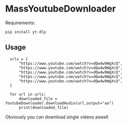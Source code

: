 # MassYoutubeDownloader
Requirements:
```
pip install yt-dlp
```


## Usage
```
  urls = [
      "https://www.youtube.com/watch?v=dQw4w9WgXcQ",
      "https://www.youtube.com/watch?v=dQw4w9WgXcQ",
      "https://www.youtube.com/watch?v=dQw4w9WgXcQ",
      "https://www.youtube.com/watch?v=dQw4w9WgXcQ",
      "https://www.youtube.com/watch?v=dQw4w9WgXcQ",
  ]

  for url in urls:
      downloaded_file = YoutubeDownloader.downloadAudio(url,output="aa")
      print(downloaded_file)
```

Obviously you can download single videos aswell
